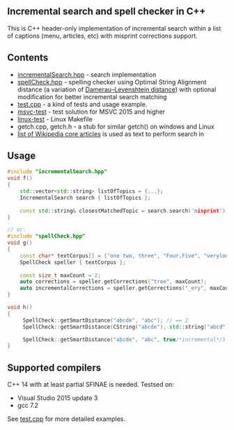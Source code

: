 ## Incremental search and spell checker in C++

This is C++ header-only implementation of incremental search within a list of captions (menu, articles, etc) with misprint corrections support. 

## Contents

 * [incrementalSearch.hpp](incrementalSearch.hpp) - search implementation
 * [spellCheck.hpp](spellCheck.hpp) - spelling checker using Optimal String Alignment distance (a variation of [Damerau–Levenshtein distance](https://en.wikipedia.org/wiki/Damerau%E2%80%93Levenshtein_distance)) with optional modification for better incremental search matching
 * [test.cpp](test.cpp) - a kind of tests and usage example.
 * [msvc-test](msvc-test) - test solution for MSVC 2015 and higher
 * [linux-test](linux-test) - Linux Makefile
 * getch.cpp, getch.h - a stub for similar getch() on windows and Linux
 * [list of Wikipedia core articles](https://github.com/victor-istomin/incrementalSpellcheck/blob/master/incrementalSpellcheck/wikipedia.txt) is used as text to perform search in

## Usage

 ```cpp
 #include "incrementalSearch.hpp"
 void f()
 {
     std::vector<std::string> listOfTopics = {...};
     IncrementalSearch search { listOfTopics };
     
     const std::string& closestMatchedTopic = search.search('misprint');     
 }
 
 // or:
 #include "spellCheck.hpp"
 void g()
 {
     const char* textCorpus[] = {"one two, three", "Four.Five", "verylongword"};
     SpellCheck speller { textCorpus };
     
     const size_t maxCount = 2;
     auto corrections = speller.getCorrections("tree", maxCount);                  // "three"
     auto incrementalCorrections = speller.getCorrections("_ery", maxCount, true); // "_ery" -> "very.*" -> "verylongword"
 }
 
 void h()
 {
      SpellCheck::getSmartDistance("abcde", "abc"); // == 2
      SpellCheck::getSmartDistance(CString("abcde"), std::string("abcd"));

      SpellCheck::getSmartDistance("abcde", "abc", true/*incremental*/); // == 0, "abc" -> "abc.*" -> "abcde"
 }
 ```

 ## Supported compilers

C++ 14 with at least partial SFINAE is needed. Testsed on:
  * Visual Studio 2015 update 3
  * gcc 7.2

 See [test.cpp](test.cpp) for more detailed examples.

